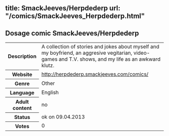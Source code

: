 title: SmackJeeves/Herpdederp
url: "/comics/SmackJeeves_Herpdederp.html"
---
Dosage comic SmackJeeves/Herpdederp
-----------------------------------------

<table class="comicinfo">
<tr>
<th>Description</th><td>A collection of stories and jokes about myself and my boyfriend, an aggresive vegitarian, video-games and T.V. shows, and my life as an awkward klutz.</td>
</tr>
<tr>
<th>Website</th><td><a href="http://herpdederp.smackjeeves.com/comics/">http://herpdederp.smackjeeves.com/comics/</a></td>
</tr>
<tr>
<th>Genre</th><td>Other</td>
</tr>
<tr>
<th>Language</th><td>English</td>
</tr>
<tr>
<th>Adult content</th><td>no</td>
</tr>
<tr>
<th>Status</th><td>ok on 09.04.2013</td>
</tr>
<tr>
<th>Votes</th><td>0</div></td>
</tr>
</table>
